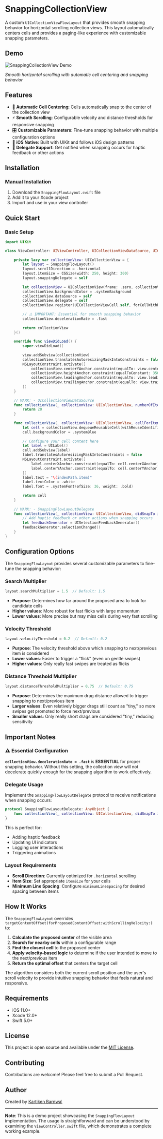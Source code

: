 # SnappingCollectionView

A custom `UICollectionViewFlowLayout` that provides smooth snapping behavior for horizontal scrolling collection views. This layout automatically centers cells and provides a paging-like experience with customizable snapping parameters.

## Demo

![SnappingCollectionView Demo](demo.gif)

*Smooth horizontal scrolling with automatic cell centering and snapping behavior*

## Features

- 🎯 **Automatic Cell Centering**: Cells automatically snap to the center of the collection view
- ⚡ **Smooth Scrolling**: Configurable velocity and distance thresholds for responsive snapping
- 🎛️ **Customizable Parameters**: Fine-tune snapping behavior with multiple configuration options
- 📱 **iOS Native**: Built with UIKit and follows iOS design patterns
- 🔄 **Delegate Support**: Get notified when snapping occurs for haptic feedback or other actions

## Installation

### Manual Installation

1. Download the `SnappingFlowLayout.swift` file
2. Add it to your Xcode project
3. Import and use in your view controller

## Quick Start

### Basic Setup

```swift
import UIKit

class ViewController: UIViewController, UICollectionViewDataSource, UICollectionViewDelegate, SnappingFlowLayoutDelegate {
    
    private lazy var collectionView: UICollectionView = {
        let layout = SnappingFlowLayout()
        layout.scrollDirection = .horizontal
        layout.itemSize = CGSize(width: 250, height: 300)
        layout.snappingDelegate = self
        
        let collectionView = UICollectionView(frame: .zero, collectionViewLayout: layout)
        collectionView.backgroundColor = .systemBackground
        collectionView.dataSource = self
        collectionView.delegate = self
        collectionView.register(UICollectionViewCell.self, forCellWithReuseIdentifier: "cell")
        
        // ⚠️ IMPORTANT: Essential for smooth snapping behavior
        collectionView.decelerationRate = .fast
        
        return collectionView
    }()
    
    override func viewDidLoad() {
        super.viewDidLoad()
        
        view.addSubview(collectionView)
        collectionView.translatesAutoresizingMaskIntoConstraints = false
        NSLayoutConstraint.activate([
            collectionView.centerYAnchor.constraint(equalTo: view.centerYAnchor),
            collectionView.heightAnchor.constraint(equalToConstant: 350),
            collectionView.leadingAnchor.constraint(equalTo: view.leadingAnchor),
            collectionView.trailingAnchor.constraint(equalTo: view.trailingAnchor)
        ])
    }
    
    // MARK: - UICollectionViewDataSource
    func collectionView(_ collectionView: UICollectionView, numberOfItemsInSection section: Int) -> Int {
        return 20
    }
    
    func collectionView(_ collectionView: UICollectionView, cellForItemAt indexPath: IndexPath) -> UICollectionViewCell {
        let cell = collectionView.dequeueReusableCell(withReuseIdentifier: "cell", for: indexPath)
        cell.backgroundColor = .systemBlue
        
        // Configure your cell content here
        let label = UILabel()
        cell.addSubview(label)
        label.translatesAutoresizingMaskIntoConstraints = false
        NSLayoutConstraint.activate([
            label.centerXAnchor.constraint(equalTo: cell.centerXAnchor),
            label.centerYAnchor.constraint(equalTo: cell.centerYAnchor)
        ])
        label.text = "\(indexPath.item)"
        label.textColor = .white
        label.font = .systemFont(ofSize: 36, weight: .bold)
        
        return cell
    }
    
    // MARK: - SnappingFlowLayoutDelegate
    func collectionView(_ collectionView: UICollectionView, didSnapTo indexPath: IndexPath) {
        // Add haptic feedback or other actions when snapping occurs
        let feedbackGenerator = UISelectionFeedbackGenerator()
        feedbackGenerator.selectionChanged()
    }
}
```

## Configuration Options

The `SnappingFlowLayout` provides several customizable parameters to fine-tune the snapping behavior:

### Search Multiplier
```swift
layout.searchMultiplier = 1.5  // Default: 1.5
```
- **Purpose**: Determines how far around the proposed area to look for candidate cells
- **Higher values**: More robust for fast flicks with large momentum
- **Lower values**: More precise but may miss cells during very fast scrolling

### Velocity Threshold
```swift
layout.velocityThreshold = 0.2  // Default: 0.2
```
- **Purpose**: The velocity threshold above which snapping to next/previous item is considered
- **Lower values**: Easier to trigger a "flick" (even on gentle swipes)
- **Higher values**: Only really fast swipes are treated as flicks

### Distance Threshold Multiplier
```swift
layout.distanceThresholdMultiplier = 0.75  // Default: 0.75
```
- **Purpose**: Determines the maximum drag distance allowed to trigger snapping to next/previous item
- **Larger values**: Even relatively bigger drags still count as "tiny," so more swipes get promoted to force next/previous
- **Smaller values**: Only really short drags are considered "tiny," reducing sensitivity

## Important Notes

### ⚠️ Essential Configuration

**`collectionView.decelerationRate = .fast`** is **ESSENTIAL** for proper snapping behavior. Without this setting, the collection view will not decelerate quickly enough for the snapping algorithm to work effectively.

### Delegate Usage

Implement the `SnappingFlowLayoutDelegate` protocol to receive notifications when snapping occurs:

```swift
protocol SnappingFlowLayoutDelegate: AnyObject {
    func collectionView(_ collectionView: UICollectionView, didSnapTo indexPath: IndexPath)
}
```

This is perfect for:
- Adding haptic feedback
- Updating UI indicators
- Logging user interactions
- Triggering animations

### Layout Requirements

- **Scroll Direction**: Currently optimized for `.horizontal` scrolling
- **Item Size**: Set appropriate `itemSize` for your cells
- **Minimum Line Spacing**: Configure `minimumLineSpacing` for desired spacing between items

## How It Works

The `SnappingFlowLayout` overrides `targetContentOffset(forProposedContentOffset:withScrollingVelocity:)` to:

1. **Calculate the proposed center** of the visible area
2. **Search for nearby cells** within a configurable range
3. **Find the closest cell** to the proposed center
4. **Apply velocity-based logic** to determine if the user intended to move to the next/previous item
5. **Return the optimal offset** that centers the target cell

The algorithm considers both the current scroll position and the user's scroll velocity to provide intuitive snapping behavior that feels natural and responsive.

## Requirements

- iOS 11.0+
- Xcode 12.0+
- Swift 5.0+

## License

This project is open source and available under the [MIT License](LICENSE).

## Contributing

Contributions are welcome! Please feel free to submit a Pull Request.

## Author

Created by [Kartiken Barnwal](https://github.com/kartikenbarnwal)

---

**Note**: This is a demo project showcasing the `SnappingFlowLayout` implementation. The usage is straightforward and can be understood by examining the `ViewController.swift` file, which demonstrates a complete working example.
